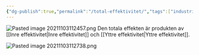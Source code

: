 ```yaml
---
{"dg-publish":true,"permalink":"/total-effektivitet/","tags":["industriellekonomi"]}
---
```


![Pasted image 20211103112457.png](/img/user/images/Pasted%20image%2020211103112457.png)
Den totala effekten är produkten av [[Inre effektivitet\|Inre effektivitet]] och [[Yttre effektivitet\|Yttre effektivitet]].

![Pasted image 20211103112738.png](/img/user/images/Pasted%20image%2020211103112738.png)